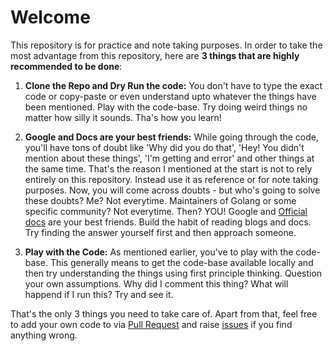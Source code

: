 # Welcome

This repository is for practice and note taking purposes. In order to 
take the most advantage from this repository, here are **3 things that are 
highly recommended to be done**:

1. **Clone the Repo and Dry Run the code:** You don't have to type the exact 
code or copy-paste or even understand upto whatever the things have been mentioned.
Play with the code-base. Try doing weird things no matter how silly it sounds. Tha's how you learn!

2. **Google and Docs are your best friends:** While going through the code, you'll have tons of doubt
like 'Why did you do that', 'Hey! You didn't mention about these things', 'I'm getting and error' and 
other things at the same time. That's the reason I mentioned at the start is not to rely entirely on this 
repository. Instead use it as reference or for note taking purposes. Now, you will come across doubts - but
who's going to solve these doubts? Me? Not everytime. Maintainers of Golang or some specific community? Not everytime.
Then? YOU! Google and [Official docs](https://go.dev/doc/) are your best friends. Build the habit of reading blogs and docs.
Try finding the answer yourself first and then approach someone.

3. **Play with the Code:** As mentioned earlier, you've to play with the code-base. This generally means to get the code-base
available locally and then try understanding the things using first principle thinking. Question your own assumptions.
Why did I comment this thing? What will happend if I run this? Try and see it.

That's the only 3 things you need to take care of. Apart from that, feel free to add your own code to via [Pull Request](https://github.com/NitishKumar06/golang/pulls)
and raise [issues](https://github.com/NitishKumar06/golang/issues) if you find anything wrong.

